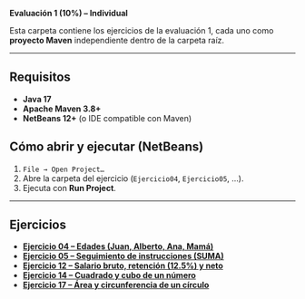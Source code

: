 **Evaluación 1 (10%) – Individual**

Esta carpeta contiene los ejercicios de la evaluación 1, cada uno como **proyecto Maven** independiente dentro de la carpeta raíz.

---

## Requisitos
- **Java 17**
- **Apache Maven 3.8+**
- **NetBeans 12+** (o IDE compatible con Maven)

## Cómo abrir y ejecutar (NetBeans)
1. `File → Open Project…`
2. Abre la carpeta del ejercicio (`Ejercicio04`, `Ejercicio05`, …).
3. Ejecuta con **Run Project**.

---

## Ejercicios

- **[Ejercicio 04 – Edades (Juan, Alberto, Ana, Mamá)](https://github.com/ybedoyab/UNAL-POO/blob/main/Evaluacion1/Ejercicio04/src/main/java/unal/ejercicio04/Ejercicio04.java)**  
- **[Ejercicio 05 – Seguimiento de instrucciones (SUMA)](https://github.com/ybedoyab/UNAL-POO/blob/main/Evaluacion1/Ejercicio05/src/main/java/unal/ejercicio05/Ejercicio05.java)**  
- **[Ejercicio 12 – Salario bruto, retención (12.5%) y neto](https://github.com/ybedoyab/UNAL-POO/blob/main/Evaluacion1/Ejercicio12/src/main/java/unal/ejercicio12/Ejercicio12.java)**  
- **[Ejercicio 14 – Cuadrado y cubo de un número](https://github.com/ybedoyab/UNAL-POO/blob/main/Evaluacion1/Ejercicio14/src/main/java/unal/ejercicio14/Ejercicio14.java)**  
- **[Ejercicio 17 – Área y circunferencia de un círculo](https://github.com/ybedoyab/UNAL-POO/blob/main/Evaluacion1/main/Ejercicio17/src/main/java/unal/ejercicio17/Ejercicio17.java)**  


